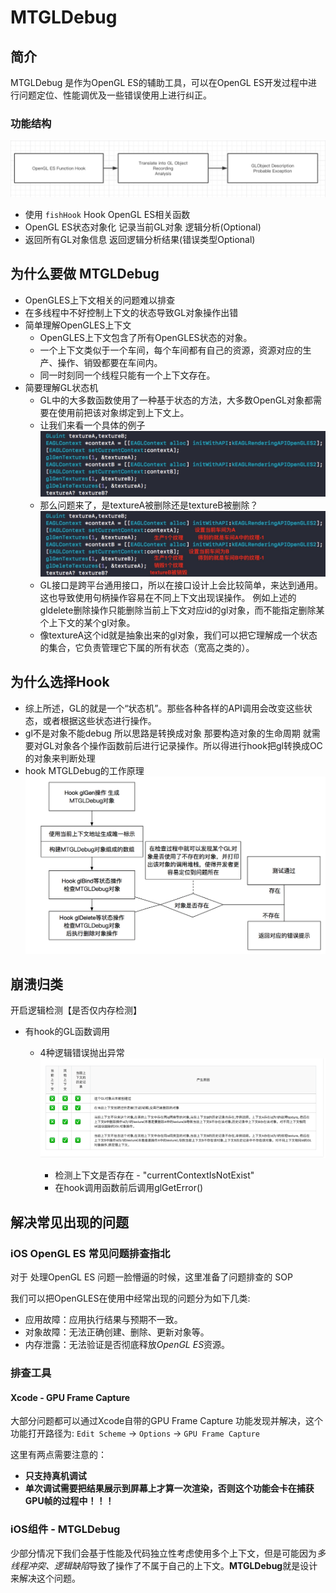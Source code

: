 # MTGLDebug

## 简介

<!--简介-->
MTGLDebug 是作为OpenGL ES的辅助工具，可以在OpenGL ES开发过程中进行问题定位、性能调优及一些错误使用上进行纠正。

### 功能结构

<!--功能结构 - 图片-->
![Sturcture](./15475418209495.jpg)

- 使用 `fishHook` Hook OpenGL ES相关函数
- OpenGL ES状态对象化
  记录当前GL对象
  逻辑分析(Optional)
- 返回所有GL对象信息
   返回逻辑分析结果(错误类型Optional)

## 为什么要做 MTGLDebug

- OpenGLES上下文相关的问题难以排查
- 在多线程中不好控制上下文的状态导致GL对象操作出错
- 简单理解OpenGLES上下文
  - OpenGLES上下文包含了所有OpenGLES状态的对象。
  - 一个上下文类似于一个车间，每个车间都有自己的资源，资源对应的生产、操作、销毁都要在车间内。
  - 同一时刻同一个线程只能有一个上下文存在。
- 简要理解GL状态机
  - GL中的大多数函数使用了一种基于状态的方法，大多数OpenGL对象都需要在使用前把该对象绑定到上下文上。
  - 让我们来看一个具体的例子
    ![example-1](15476220446895.jpg)
  - 那么问题来了，是textureA被删除还是textureB被删除？
    ![example-2](15476220507607.jpg)
  - GL接口是跨平台通用接口，所以在接口设计上会比较简单，来达到通用。这也导致使用句柄操作容易在不同上下文出现误操作。 例如上述的gldelete删除操作只能删除当前上下文对应id的gl对象，而不能指定删除某个上下文的某个gl对象。
  - 像textureA这个id就是抽象出来的gl对象，我们可以把它理解成一个状态的集合，它负责管理它下属的所有状态（宽高之类的）。	

## 为什么选择Hook

- 综上所述，GL的就是一个“状态机”。那些各种各样的API调用会改变这些状态，或者根据这些状态进行操作。 
- gl不是对象不能debug 所以思路是转换成对象 那要构造对象的生命周期 就需要对GL对象各个操作函数前后进行记录操作。所以得进行hook把gl转换成OC的对象来判断处理
- hook MTGLDebug的工作原理
![hook](15476220694829.png)

<!--
- CV对象Hook【添加、检查、删除】
  - CVOpenGLESTextureRef   =>CVImageBufferRef 
  - A texture-based image buffer that supplies source image data to OpenGL ES.
  - CVOpenGLESTextureCache 缓存、管理的。
  - CVPixelBufferRef -> 创建 CVOpenGLESTextureRef

- 用Pixelbuffer的format判断，不检查420f 即从系统接口出来的samplebuffer

 支持shareGroup的GL资源创建检查
 -->

<!--Android相关
安卓调用堆栈记录 
   
-->

<!--Demo-->

## 崩溃归类

<!--1、 获取上下文资源不应在Debug线程【是否开启Exception，单元测试使用】

   - GLDebug内部逻辑问题

2、-->
 开启逻辑检测【是否仅内存检测】

- 有hook的GL函数调用
  - 4种逻辑错误抛出异常
    ![QQ20181220-105241](QQ20181220-105241.png)

    - 检测上下文是否存在 - "currentContextIsNotExist"
    - 在hook调用函数前后调用glGetError()

<!-- -"unknow" 表示该方法没有hook获取到对应错误数据-->
<!--未解决问题：某些效果错误较难排查，没有使用glFinish绘制未及时同步获取数据导致。-->

<!--   
##### 关闭MTGLDebugOptionsOnlyStatisticalGLObject执行
  - MTGLDebugOptionCheckContextStates【上下文资源逻辑检测】
    一般是图像会出错
  
  - MTGLDebugOptionCheckAPIUsageStates【glAPI检测】
    一般是崩溃在某个gl函数    

 - 创建DebugObject对象
    - addObject逻辑 
      -  取当前的上下文检测是否存在
      -  以sharegroup地址为key值，共享的GL资源为value
        【创建sharegroups字典】
      -  一个记录当前，一个记录历史
      -  如果sharegroup不在sharegroups中则以地址为key值加入sharegroup为value加入到sharegroups
      - 根据gl对象的target和object组合的字符串作为key值在加载入sharegroup共享资源字典里
     
    - CheckObject逻辑 
    
        -  ![QQ20181220-105241](media/15204969230171/QQ20181220-105241.png)

        
    - DeleteObject逻辑

       - 删除当前，历史记录不删    
-->

## 解决常见出现的问题

### iOS OpenGL ES 常见问题排查指北

对于 处理OpenGL ES 问题一脸懵逼的时候，这里准备了问题排查的 SOP

我们可以把OpenGLES在使用中经常出现的问题分为如下几类:

- 应用故障：应用执行结果与预期不一致。
- 对象故障：无法正确创建、删除、更新对象等。
- 内存泄露：无法验证是否彻底释放*OpenGL ES*资源。

### 排查工具

#### Xcode - GPU Frame Capture

大部分问题都可以通过Xcode自带的GPU Frame Capture 功能发现并解决，这个功能打开路径为:
`Edit Scheme` -> `Options` -> `GPU Frame Capture`

这里有两点需要注意的：

- **只支持真机调试**
- **单次调试需要把结果展示到屏幕上才算一次渲染，否则这个功能会卡在捕获GPU帧的过程中！！！**

### iOS组件 - MTGLDebug

少部分情况下我们会基于性能及代码独立性考虑使用多个上下文，但是可能因为*多线程冲突、逻辑缺陷*导致了操作了不属于自己的上下文。**MTGLDebug**就是设计来解决这个问题。
